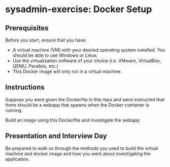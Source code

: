 # sysadmin-exercise: Docker Setup

## Prerequisites

Before you start, ensure that you have:

- A virtual machine (VM) with your desired operating system installed.  You should be able to use Windows or Linux.
- Use the virtualization software of your choice (i.e. VMware, VirtualBox, QEMU, Parallels, etc.)
- This Docker image will only run in a virtual machine.

## Instructions

Suppose you were given the Dockerfile in this repo and were instructed that there should be a webapp that spawns when the Docker container is running.

Build an image using this Dockerfile and investigate the webapp.
   
## Presentation and Interview Day

Be prepared to walk us through the methods you used to build the virtual machine and docker image and how you went about investigating the application.


